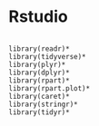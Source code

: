 # Rstudio

``` Bibliotecas que utilizo para estudo

library(readr)* 
library(tidyverse)*  
library(plyr)*
library(dplyr)*
library(rpart)*
library(rpart.plot)*
library(caret)*
library(stringr)*
library(tidyr)*
